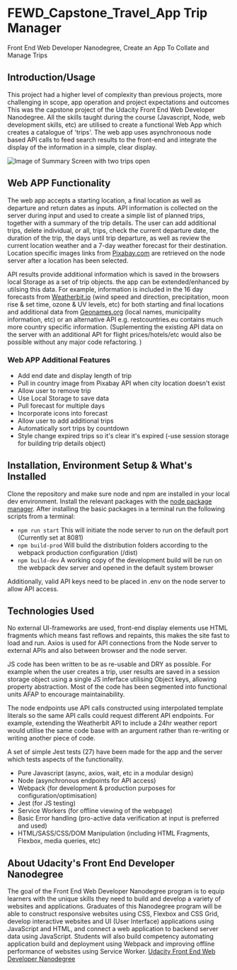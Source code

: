 # FEWD_Capstone_Travel_App Trip Manager

Front End Web Developer Nanodegree, Create an App To Collate and Manage Trips


## Introduction/Usage 

This project had a higher level of complexity than previous projects, more challenging in scope, app operation and project expectations and outcomes This was the capstone project of the Udacity Front End Web Developer Nanodegree. All the skills taught during the course (Javascript, Node, web development skills, etc) are utilised to create a functional Web App which creates a catalogue of 'trips'. The web app uses asynchronoous node based API calls to feed search results to the front-end and integrate the display of the information in a simple, clear display.


![Image of Summary Screen with two trips open](/udacity-tom/FEWD_Capstone_Travel_App/raw/master/readme-media/2021-05-07_Trip_Summary.png)



## Web APP Functionality

The web app accepts a starting location, a final location as well as departure and return dates as inputs. API information is collected on the server during input and used to create a simple list of planned trips, together with a summary of the trip details.  The user can add additional trips, delete individual, or all, trips, check the current departure date, the duration of the trip, the days until trip departure, as well as review the current location weather and a 7-day weather forecast for their destination. Location specific images links from [Pixabay.com](https://www.pixabay.com) are retrieved on the node server after a location has been selected.

API results provide additional information which is saved in the browsers local Storage as a set of trip objects. the app can be extended/enhanced by utilsing this data. For example, information is included in the 16 day  forecasts from [Weatherbit.io](https://www.weatherbit.io/) (wind speed and direction, precipitation, moon rise & set time, ozone & UV levels, etc) for both starting and final locations and additional data from [Geonames.org](https://www.geonames.org/) (local names, municipality information, etc) or an alternative API e.g. restcountries.eu contains much more country specific information.
(Suplementing the existing API data on the server with an additional API for flight prices/hotels/etc would also be possible without any major code refactoring. )


### Web APP Additional Features
- Add end date and display length of trip
- Pull in country image from Pixabay API when city location doesn't exist
- Allow user to remove trip
- Use Local Storage to save data
- Pull forecast for multiple days
- Incorporate icons into forecast
- Allow user to add additional trips
- Automatically sort trips by countdown
- Style change expired trips so it's clear it's expired
(-use session storage for building trip details object)


## Installation, Environment Setup & What's Installed

Clone the repository and make sure node and npm are installed in your local dev environment.
Install the relevant packages with the [node package manager](https://docs.npmjs.com/).
After installing the basic packages in a terminal run the following scripts from a terminal: 

* `npm run start`
This will initiate the node server to run on the default port (Currently set at 8081)
* `npm build-prod`
Will build the distribution folders according to the webpack production configuration (/dist)
* `npm build-dev`
A working copy of the development build will be run on the webpack dev server and opened in the default system browser

Additionally, valid API keys need to be placed in .env on the node server to allow API access.


## Technologies Used

No external UI-frameworks are used, front-end display elements use HTML fragments which means fast reflows and repaints, this makes the site fast to load and run. Axios is used for API connections from the Node server to external APIs and also between browser and the node server. 

JS code has been written to be as re-usable and DRY as possible. For example when the user creates a trip, user results are saved in a session storage object using a single JS inferface utilising Object keys, allowing property abstraction. Most of the code has been segmented into functional units AFAP to encourage maintainability.

The node endpoints use API calls constructed using interpolated template literals so the same API calls could request different API endpoints. For example, extending the Weatherbit API to include a 24hr weather report would utilise the same code base with an argument rather than re-writing or writing another piece of code.

A set of simple Jest tests (27) have been made for the app and the server which tests aspects of the functionality.

- Pure Javascript (async, axios, wait, etc in a modular design)
- Node (asynchronous endpoints for API access)
- Webpack (for development & production purposes for configuration/optimisation)
- Jest (for JS testing)
- Service Workers (for offline viewing of the webpage)
- Basic Error handling (pro-active data verification at input is preferred and used)
- HTML/SASS/CSS/DOM Manipulation (including HTML Fragments, Flexbox, media queries, etc)


## About Udacity's Front End Developer Nanodegree

The goal of the Front End Web Developer Nanodegree program is to equip learners with the unique skills they need to build and develop a variety of websites and applications. Graduates of this Nanodegree program will be able to construct responsive websites using CSS, Flexbox and CSS Grid, develop interactive websites and UI (User Interface) applications using JavaScript and HTML, and connect a web application to backend server data using JavaScript. Students will also build competency automating application build and deployment using Webpack and improving offline performance of websites using Service Worker. [Udacity Front End Web Developer Nanodegree](https://www.udacity.com/course/front-end-web-developer-nanodegree--nd0011)